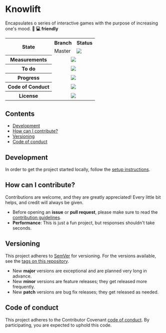 # Knowlift

Encapsulates o series of interactive games with the purpose of increasing one's mood. **:iphone: :computer: friendly**

<table>
  <tr>
    <th rowspan="2">State</th>
    <th>Branch</th>
    <th>Status</th>
  </tr>
  <tr>
    <td>Master</td>
    <td>
      <a href="https://github.com/mariusmucenicu/knowlift/actions/workflows/ci.yml?query=branch%3Amaster">
        <img src="https://github.com/mariusmucenicu/knowlift/actions/workflows/ci.yml/badge.svg"></a>
    </td>
  </tr>
  <tr>
    <th>Measurements</th>
    <td colspan="2" align="center">
      <a href="https://codecov.io/gh/mariusmucenicu/knowlift">
        <img src="https://codecov.io/gh/mariusmucenicu/knowlift/branch/master/graph/badge.svg"></a>
    </td>
  </tr>
  <tr>
    <th>To do</th>
    <td colspan="2" align="center">
      <a href="https://github.com/mariusmucenicu/knowlift/issues">
        <img src="https://img.shields.io/github/issues/mariusmucenicu/knowlift.svg"></a>
    </td>
  </tr>
  <tr>
    <th>Progress</th>
    <td colspan="2" align="center">
      <a href="https://github.com/mariusmucenicu/knowlift/compare/1.1.0...master">
        <img src="https://img.shields.io/github/commits-since/mariusmucenicu/knowlift/1.1.0.svg"></a>
    </td>
  </tr>
  <tr>
    <th>Code of Conduct</th>
    <td colspan="2" align="center">
      <a href="https://www.contributor-covenant.org/version/2/1/code_of_conduct/">
        <img src="https://img.shields.io/badge/Contributor%20Covenant-2.1-4baaaa.svg"></a>
    </td>
  </tr>
  <tr>
    <th>License</th>
    <td colspan="2" align="center">
      <a href="https://www.gnu.org/licenses/gpl-3.0">
        <img src="https://img.shields.io/badge/License-GPLv3-blue.svg"></a>
    </td>
  </tr>
</table>

## Contents
+ [Development](https://github.com/mariusmucenicu/knowlift#development)
+ [How can I contribute?](https://github.com/mariusmucenicu/knowlift#how-can-i-contribute)
+ [Versioning](https://github.com/mariusmucenicu/knowlift#versioning)
+ [Code of conduct](https://github.com/mariusmucenicu/knowlift#code-of-conduct)

## Development
In order to get the project started locally, follow the [setup instructions](https://github.com/mariusmucenicu/knowlift/blob/master/docs/SETUP.md).

## How can I contribute?
Contributions are welcome, and they are greatly appreciated! Every little bit helps, and credit will always be given.  

- Before opening an **issue** or **pull request**, please make sure to read the [contribution guidelines](https://github.com/mariusmucenicu/knowlift/blob/master/docs/CONTRIBUTING.md).
- **Performance**: This is just a fun project, but responses shouldn't take seconds.

## Versioning
This project adheres to [SemVer](http://semver.org/) for versioning.
For the versions available, see the [tags on this repository](https://github.com/mariusmucenicu/knowlift/tags).

- New **major** versions are exceptional and are planned very long in advance.
- New **minor** versions are feature releases; they get released more frequently.
- New **patch** versions are bug fix releases; they get released as needed.

## Code of conduct
This project adheres to the Contributor Covenant [code of conduct](https://github.com/mariusmucenicu/knowlift/blob/master/docs/CODE_OF_CONDUCT.md). By participating, you are expected to uphold this code.
